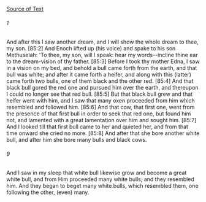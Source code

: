 [Source of Text](https://github.com/scrollmapper/bible_databases_deuterocanonical)

###### 1
And after this I saw another dream, and I will show the whole dream to thee, my son. [85:2] And Enoch lifted up (his voice) and spake to his son Methuselah: 'To thee, my son, will I speak: hear my words--incline thine ear to the dream-vision of thy father. [85:3] Before I took thy mother Edna, I saw in a vision on my bed, and behold a bull came forth from the earth, and that bull was white; and after it came forth a heifer, and along with this (latter) came forth two bulls, one of them black and the other red. [85:4] And that black bull gored the red one and pursued him over the earth, and thereupon I could no longer see that red bull. [85:5] But that black bull grew and that heifer went with him, and I saw that many oxen proceeded from him which resembled and followed him. [85:6] And that cow, that first one, went from the presence of that first bull in order to seek that red one, but found him not, and lamented with a great lamentation over him and sought him. [85:7] And I looked till that first bull came to her and quieted her, and from that time onward she cried no more. [85:8] And after that she bore another white bull, and after him she bore many bulls and black cows.

###### 9
And I saw in my sleep that white bull likewise grow and become a great white bull, and from Him proceeded many white bulls, and they resembled him. And they began to beget many white bulls, which resembled them, one following the other, (even) many.
